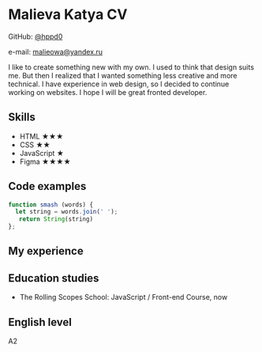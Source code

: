 # Malieva Katya CV

GitHub: [@hppd0](https://github.com/hppd0)

e-mail: malieowa@yandex.ru

I like to create something new with my own. I used to think that design suits me. But then I realized that I wanted something less creative and more technical. I have experience in web design, so I decided to continue working on websites. I hope I will be great fronted developer.

## Skills

* HTML ★★★
* CSS ★★
* JavaScript ★
* Figma ★★★★

## Code examples
```javascript
function smash (words) {
  let string = words.join(' ');
   return String(string)
};
```

## My experience


## Education studies

* The Rolling Scopes School: JavaScript / Front-end Course, now

## English level

A2
